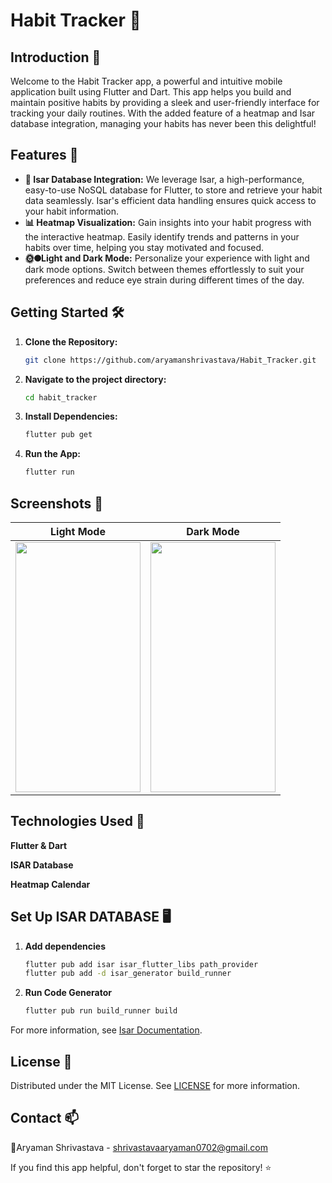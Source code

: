 # Habit Tracker 📅

## Introduction 🚀
Welcome to the Habit Tracker app, a powerful and intuitive mobile application built using Flutter and Dart. This app helps you build and maintain positive habits by providing a sleek and user-friendly interface for tracking your daily routines. With the added feature of a heatmap and Isar database integration, managing your habits has never been this delightful!

## Features 🎉
- **💾 Isar Database Integration:** We leverage Isar, a high-performance, easy-to-use NoSQL database for Flutter, to store and retrieve your habit data seamlessly. Isar's efficient data handling ensures quick access to your habit information.
- **📊 Heatmap Visualization:**  Gain insights into your habit progress with the interactive heatmap. Easily identify trends and patterns in your habits over time, helping you stay motivated and focused.
- **🌞🌑Light and Dark Mode:**  Personalize your experience with light and dark mode options. Switch between themes effortlessly to suit your preferences and reduce eye strain during different times of the day.

## Getting Started 🛠️

1. **Clone the Repository:**

   ```bash
   git clone https://github.com/aryamanshrivastava/Habit_Tracker.git
   
2. **Navigate to the project directory:**

    ```bash
    cd habit_tracker

3. **Install Dependencies:**
    ```bash
    flutter pub get

4. **Run the App:**
    ```bash
    flutter run

## Screenshots 📸

| Light Mode | Dark Mode |
|------------|-----------|
| <img src="assets/s2.png" width="200" height="400"> | <img src="assets/s1.png" width="200" height="400"> |


## Technologies Used 🧪

**Flutter & Dart**

**ISAR Database**

**Heatmap Calendar**

## Set Up ISAR DATABASE 🖥️

1. **Add dependencies**

   ```bash
   flutter pub add isar isar_flutter_libs path_provider
   flutter pub add -d isar_generator build_runner

2. **Run Code Generator**

   ```bash
   flutter pub run build_runner build 

  For more information, see [Isar Documentation](https://isar.dev/tutorials/quickstart.html).

## License 📜
Distributed under the MIT License. See [LICENSE](https://github.com/aryamanshrivastava/Habit_Tracker/blob/main/LICENSE) for more information.

## Contact 📫
🎉Aryaman Shrivastava - shrivastavaaryaman0702@gmail.com

If you find this app helpful, don't forget to star the repository! ⭐️

